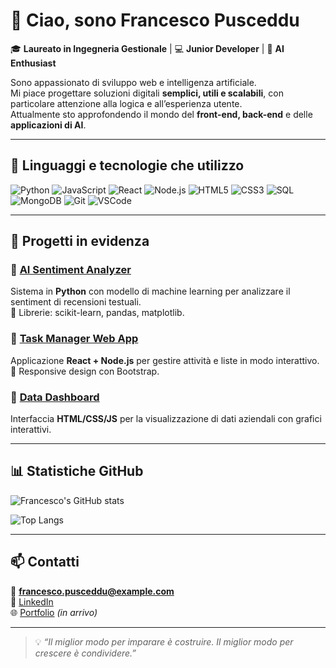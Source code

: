 # 👋 Ciao, sono Francesco Pusceddu  
🎓 **Laureato in Ingegneria Gestionale** | 💻 **Junior Developer** | 🤖 **AI Enthusiast**

Sono appassionato di sviluppo web e intelligenza artificiale.  
Mi piace progettare soluzioni digitali **semplici, utili e scalabili**, con particolare attenzione alla logica e all’esperienza utente.  
Attualmente sto approfondendo il mondo del **front-end, back-end** e delle **applicazioni di AI**.

---

## 🧰 Linguaggi e tecnologie che utilizzo

![Python](https://img.shields.io/badge/Python-3776AB?style=for-the-badge&logo=python&logoColor=white)
![JavaScript](https://img.shields.io/badge/JavaScript-F7DF1E?style=for-the-badge&logo=javascript&logoColor=black)
![React](https://img.shields.io/badge/React-20232A?style=for-the-badge&logo=react&logoColor=61DAFB)
![Node.js](https://img.shields.io/badge/Node.js-339933?style=for-the-badge&logo=nodedotjs&logoColor=white)
![HTML5](https://img.shields.io/badge/HTML5-E34F26?style=for-the-badge&logo=html5&logoColor=white)
![CSS3](https://img.shields.io/badge/CSS3-1572B6?style=for-the-badge&logo=css3&logoColor=white)
![SQL](https://img.shields.io/badge/SQL-316192?style=for-the-badge&logo=postgresql&logoColor=white)
![MongoDB](https://img.shields.io/badge/MongoDB-4EA94B?style=for-the-badge&logo=mongodb&logoColor=white)
![Git](https://img.shields.io/badge/Git-F05032?style=for-the-badge&logo=git&logoColor=white)
![VSCode](https://img.shields.io/badge/VSCode-0078D4?style=for-the-badge&logo=visualstudiocode&logoColor=white)

---

## 🚀 Progetti in evidenza

### 🔹 [AI Sentiment Analyzer](https://github.com/francescopusceddu/ai-sentiment-analyzer)
Sistema in **Python** con modello di machine learning per analizzare il sentiment di recensioni testuali.  
🧠 Librerie: scikit-learn, pandas, matplotlib.

### 🔹 [Task Manager Web App](https://github.com/francescopusceddu/todo-list-react)
Applicazione **React + Node.js** per gestire attività e liste in modo interattivo.  
🎨 Responsive design con Bootstrap.

### 🔹 [Data Dashboard](https://github.com/francescopusceddu/data-dashboard-html-css)
Interfaccia **HTML/CSS/JS** per la visualizzazione di dati aziendali con grafici interattivi.

---

## 📊 Statistiche GitHub
![Francesco's GitHub stats](https://github-readme-stats.vercel.app/api?username=francescopusceddu&show_icons=true&theme=tokyonight)

![Top Langs](https://github-readme-stats.vercel.app/api/top-langs/?username=francescopusceddu&layout=compact&theme=tokyonight)

---

## 📫 Contatti
📧 **francesco.pusceddu@example.com**  
💼 [LinkedIn](https://linkedin.com/in/francescopusceddu)  
🌐 [Portfolio](https://francescopusceddu.github.io) *(in arrivo)*  

---

> 💡 *“Il miglior modo per imparare è costruire. Il miglior modo per crescere è condividere.”*
